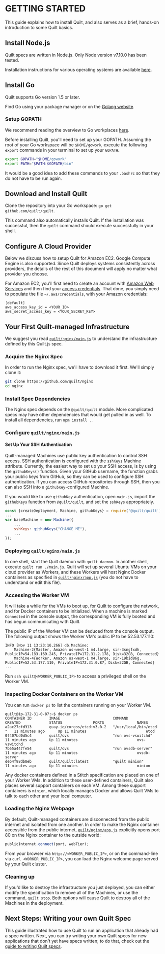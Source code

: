 # GETTING STARTED
This guide explains how to install Quilt, and also serves as a
brief, hands-on introduction to some Quilt basics.

## Install Node.js
Quilt specs are written in Node.js. Only Node version v7.10.0 has been tested.

Installation instructions for various operating systems are available
[here](https://nodejs.org/en/download/).

## Install Go
Quilt supports Go version 1.5 or later.

Find Go using your package manager or on the [Golang website](https://golang.org/doc/install).

### Setup GOPATH
We recommend reading the overview to Go workplaces [here](https://golang.org/doc/code.html).

Before installing Quilt, you'll need to set up your GOPATH. Assuming the root of
your Go workspace will be `$HOME/gowork`, execute the following `export` commands in
your terminal to set up your `GOPATH`.
```bash
export GOPATH="$HOME/gowork"
export PATH="$PATH:$GOPATH/bin"
```
It would be a good idea to add these commands to your `.bashrc` so that they do
not have to be run again.

## Download and Install Quilt
Clone the repository into your Go workspace: `go get github.com/quilt/quilt`.

This command also automatically installs Quilt. If the installation was
successful, then the `quilt` command should execute successfully in your shell.

## Configure A Cloud Provider

Below we discuss how to setup Quilt for Amazon EC2. Google Compute Engine is
also supported. Since Quilt deploys systems consistently across providers, the
details of the rest of this document will apply no matter what provider you
choose.

For Amazon EC2, you'll first need to create an account with [Amazon Web
Services](https://aws.amazon.com/ec2/) and then find your
[access credentials](http://docs.aws.amazon.com/cli/latest/userguide/cli-chap-getting-set-up.html#cli-signup).
That done, you simply need to populate the file `~/.aws/credentials`, with your
Amazon credentials:
```
[default]
aws_access_key_id = <YOUR_ID>
aws_secret_access_key = <YOUR_SECRET_KEY>
```

## Your First Quilt-managed Infrastructure
We suggest you read
[`quilt/nginx/main.js`](https://github.com/quilt/nginx/blob/master/main.js)
to understand the infrastructure defined by this Quilt.js spec.

### Acquire the Nginx Spec
In order to run the Nginx spec, we'll have to download it first. We'll simply
clone it:
```bash
git clone https://github.com/quilt/nginx
cd nginx
```

### Install Spec Dependencies
The Nginx spec depends on the `@quilt/quilt` module. More complicated specs
may have other dependencies that would get pulled in as well. To install all
dependencies, run `npm install .`.

### Configure `quilt/nginx/main.js`
#### Set Up Your SSH Authentication
Quilt-managed Machines use public key authentication to control SSH access.
SSH authentication is configured with the `sshKeys` Machine attribute.
Currently,  the easiest way to set up your SSH access, is by using the
`githubKeys()` function. Given your GitHub username, the function grabs your
public keys from GitHub, so they can be used to configure SSH authentication.
If you can access GitHub repositories through SSH, then you can also SSH into a
`githubKey`-configured Machine.

If you would like to use `githubKey` authentication, open `main.js`, import the
`githubKeys` function from `@quilt/quilt`, and set the `sshKeys` appropriately.
```javascript
const {createDeployment, Machine, githubKeys} = require('@quilt/quilt');
...
var baseMachine = new Machine({
    ...
    sshKeys: githubKeys("CHANGE_ME"),
    ...
});
```

### Deploying `quilt/nginx/main.js`
In one shell, start the Quilt daemon with `quilt daemon`. In another shell,
execute `quilt run ./main.js`. Quilt will set up several
Ubuntu VMs on your cloud provider as Workers, and these Workers will host Nginx
Docker containers as specified in
[`quilt/nginx/app.js`](https://github.com/quilt/nginx/blob/master/app.js)
(you do not have to understand or edit this file).


### Accessing the Worker VM
It will take a while for the VMs to boot up, for Quilt to configure the network,
and for Docker containers to be initialized. When a machine is marked
`Connected` in the console output, the corresponding VM is fully booted and has
begun communicating with Quilt.

The public IP of the Worker VM can be deduced from the console output. The
following output shows the Worker VM's public IP to be 52.53.177.110:
```
INFO [Nov 11 13:23:10.266] db.Machine:
	Machine-2{Master, Amazon us-west-1 m4.large, sir-3sngfxdh, PublicIP=54.183.169.245, PrivateIP=172.31.2.178, Disk=32GB, Connected}
	Machine-4{Worker, Amazon us-west-1 m4.large, sir-19bid86g, PublicIP=52.53.177.110, PrivateIP=172.31.0.87, Disk=32GB, Connected}
...
```

Run `ssh quilt@<WORKER_PUBLIC_IP>` to access a privileged shell on the Worker VM.

### Inspecting Docker Containers on the Worker VM
You can run `docker ps` to list the containers running on your Worker VM.

```
quilt@ip-172-31-0-87:~$ docker ps
CONTAINER ID        IMAGE                        COMMAND                  CREATED             STATUS              PORTS               NAMES
a2ac27cfd313        quay.io/coreos/etcd:v3.0.2   "/usr/local/bin/etcd "   11 minutes ago      Up 11 minutes                           etcd
0f407bd0d5c4        quilt/ovs                    "run ovs-vswitchd"       11 minutes ago      Up 11 minutes                           ovs-vswitchd
7b65a447fe54        quilt/ovs                    "run ovsdb-server"       11 minutes ago      Up 11 minutes                           ovsdb-server
deb4f98db8eb        quilt/quilt:latest           "quilt minion"           11 minutes ago      Up 11 minutes                           minion
```

Any docker containers defined in a Stitch specification are placed on one of
your Worker VMs.  In addition to these user-defined containers, Quilt also
places several support containers on each VM. Among these support containers is
`minion`, which locally manages Docker and allows Quilt VMs to talk to each
other and your local computer.

### Loading the Nginx Webpage
By default, Quilt-managed containers are disconnected from the public internet
and isolated from one another. In order to make the Nginx container accessible
from the public internet,
[`quilt/nginx/app.js`](https://github.com/quilt/nginx/blob/master/app.js)
explicitly opens port 80 on the Nginx container to the outside world:

```javascript
publicInternet.connect(port, webTier);
```

From your browser via `http://<WORKER_PUBLIC_IP>`, or on the command-line via
`curl <WORKER_PUBLIC_IP>`, you can load the Nginx welcome page served by your
Quilt cluster.

### Cleaning up

If you'd like to destroy the infrastructure you just deployed, you can either
modify the specification to remove all of the Machines, or use the command,
`quilt stop`. Both options will cause Quilt to destroy all of the
Machines in the deployment.

## Next Steps: Writing your own Quilt Spec

This guide illustrated how to use Quilt to run an application that already had a
spec written.  Next, you can try writing your own Quilt specs for new applications
that don't yet have specs written; to do that, check out the
[guide to writing Quilt specs](https://github.com/quilt/quilt/blob/master/docs/spec-writers-guide.md).


